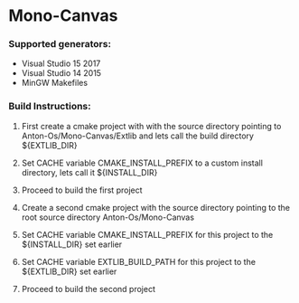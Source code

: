# Mono-Canvas

### Supported generators:

- Visual Studio 15 2017
- Visual Studio 14 2015
- MinGW Makefiles

### Build Instructions:

1. First create a cmake project with with the source directory pointing to Anton-Os/Mono-Canvas/Extlib and lets call the build directory ${EXTLIB_DIR}
2. Set CACHE variable CMAKE_INSTALL_PREFIX to a custom install directory, lets call it ${INSTALL_DIR}
3. Proceed to build the first project

4. Create a second cmake project with the source directory pointing to the root source directory Anton-Os/Mono-Canvas
5. Set CACHE variable CMAKE_INSTALL_PREFIX for this project to the ${INSTALL_DIR} set earlier
6. Set CACHE variable EXTLIB_BUILD_PATH for this project to the ${EXTLIB_DIR} set earlier
7. Proceed to build the second project
